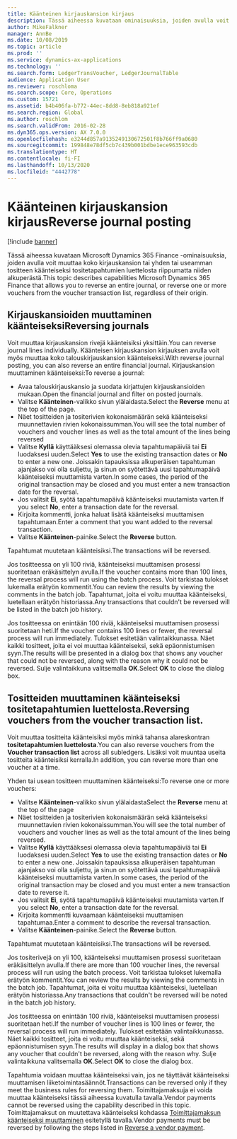 ```yaml
---
title: Käänteinen kirjauskansion kirjaus
description: Tässä aiheessa kuvataan ominaisuuksia, joiden avulla voit muuttaa tositteita käänteisiksi tositetapahtumien luettelosta tai talouskirjauskansioista.
author: MikeFalkner
manager: AnnBe
ms.date: 10/08/2019
ms.topic: article
ms.prod: ''
ms.service: dynamics-ax-applications
ms.technology: ''
ms.search.form: LedgerTransVoucher, LedgerJournalTable
audience: Application User
ms.reviewer: roschloma
ms.search.scope: Core, Operations
ms.custom: 15721
ms.assetid: b4b406fa-b772-44ec-8dd8-8eb818a921ef
ms.search.region: Global
ms.author: roschlom
ms.search.validFrom: 2016-02-28
ms.dyn365.ops.version: AX 7.0.0
ms.openlocfilehash: e3244d857a9135249130672501f8b766ff9a0680
ms.sourcegitcommit: 199848e78df5cb7c439b001bdbe1ece963593cdb
ms.translationtype: HT
ms.contentlocale: fi-FI
ms.lasthandoff: 10/13/2020
ms.locfileid: "4442778"
---
```

# <a name="reverse-journal-posting"></a><span data-ttu-id="85225-103">Käänteinen kirjauskansion kirjaus</span><span class="sxs-lookup"><span data-stu-id="85225-103">Reverse journal posting</span></span>

[!include [banner](../includes/banner.md)]

<span data-ttu-id="85225-104">Tässä aiheessa kuvataan Microsoft Dynamics 365 Finance -ominaisuuksia, joiden avulla voit muuttaa koko kirjauskansion tai yhden tai useamman tositteen käänteiseksi tositetapahtumien luettelosta riippumatta niiden alkuperästä.</span><span class="sxs-lookup"><span data-stu-id="85225-104">This topic describes capabilities Microsoft Dynamics 365 Finance that allows you to reverse an entire journal, or reverse one or more vouchers from the voucher transaction list, regardless of their origin.</span></span> 

## <a name="reversing-journals"></a><span data-ttu-id="85225-105">Kirjauskansioiden muuttaminen käänteiseksi</span><span class="sxs-lookup"><span data-stu-id="85225-105">Reversing journals</span></span>

<span data-ttu-id="85225-106">Voit muuttaa kirjauskansion rivejä käänteisiksi yksittäin.</span><span class="sxs-lookup"><span data-stu-id="85225-106">You can reverse journal lines individually.</span></span> <span data-ttu-id="85225-107">Käänteisen kirjauskansion kirjauksen avulla voit myös muuttaa koko talouskirjauskansion käänteiseksi.</span><span class="sxs-lookup"><span data-stu-id="85225-107">With reverse journal posting, you can also reverse an entire financial journal.</span></span> <span data-ttu-id="85225-108">Kirjauskansion muuttaminen käänteiseksi:</span><span class="sxs-lookup"><span data-stu-id="85225-108">To reverse a journal:</span></span> 

- <span data-ttu-id="85225-109">Avaa talouskirjauskansio ja suodata kirjattujen kirjauskansioiden mukaan.</span><span class="sxs-lookup"><span data-stu-id="85225-109">Open the financial journal and filter on posted journals.</span></span>
- <span data-ttu-id="85225-110">Valitse **Käänteinen**-valikko sivun ylälaidasta.</span><span class="sxs-lookup"><span data-stu-id="85225-110">Select the **Reverse** menu at the top of the page.</span></span>
- <span data-ttu-id="85225-111">Näet tositteiden ja tositerivien kokonaismäärän sekä käänteiseksi muunnettavien rivien kokonaissumman.</span><span class="sxs-lookup"><span data-stu-id="85225-111">You will see the total number of vouchers and voucher lines as well as the total amount of the lines being reversed</span></span>
- <span data-ttu-id="85225-112">Valitse **Kyllä** käyttääksesi olemassa olevia tapahtumapäiviä tai **Ei** luodaksesi uuden.</span><span class="sxs-lookup"><span data-stu-id="85225-112">Select **Yes** to use the existing transaction dates or **No** to enter a new one.</span></span> <span data-ttu-id="85225-113">Joissakin tapauksissa alkuperäisen tapahtuman ajanjakso voi olla suljettu, ja sinun on syötettävä uusi tapahtumapäivä käänteiseksi muuttamista varten.</span><span class="sxs-lookup"><span data-stu-id="85225-113">In some cases, the period of the original transaction may be closed and you must enter a new transaction date for the reversal.</span></span>
- <span data-ttu-id="85225-114">Jos valitsit **Ei**, syötä tapahtumapäivä käänteiseksi muutamista varten.</span><span class="sxs-lookup"><span data-stu-id="85225-114">If you select **No**, enter a transaction date for the reversal.</span></span> 
- <span data-ttu-id="85225-115">Kirjoita kommentti, jonka haluat lisätä käänteiseksi muuttamisen tapahtumaan.</span><span class="sxs-lookup"><span data-stu-id="85225-115">Enter a comment that you want added to the reversal transaction.</span></span>
- <span data-ttu-id="85225-116">Valitse **Käänteinen**-painike.</span><span class="sxs-lookup"><span data-stu-id="85225-116">Select the **Reverse** button.</span></span>

<span data-ttu-id="85225-117">Tapahtumat muutetaan käänteisiksi.</span><span class="sxs-lookup"><span data-stu-id="85225-117">The transactions will be reversed.</span></span> 

<span data-ttu-id="85225-118">Jos tositteessa on yli 100 riviä, käänteiseksi muuttamisen prosessi suoritetaan eräkäsittelyn avulla.</span><span class="sxs-lookup"><span data-stu-id="85225-118">If the voucher contains more than 100 lines, the reversal process will run using the batch process.</span></span> <span data-ttu-id="85225-119">Voit tarkistaa tulokset lukemalla erätyön kommentit.</span><span class="sxs-lookup"><span data-stu-id="85225-119">You can review the results by viewing the comments in the batch job.</span></span> <span data-ttu-id="85225-120">Tapahtumat, joita ei voitu muuttaa käänteiseksi, luetellaan erätyön historiassa.</span><span class="sxs-lookup"><span data-stu-id="85225-120">Any transactions that couldn't be reversed will be listed in the batch job history.</span></span>

<span data-ttu-id="85225-121">Jos tositteessa on enintään 100 riviä, käänteiseksi muuttamisen prosessi suoritetaan heti.</span><span class="sxs-lookup"><span data-stu-id="85225-121">If the voucher contains 100 lines or fewer, the reversal process will run immediately.</span></span> <span data-ttu-id="85225-122">Tulokset esitetään valintaikkunassa. Näet kaikki tositteet, joita ei voi muuttaa käänteiseksi, sekä epäonnistumisen syyn.</span><span class="sxs-lookup"><span data-stu-id="85225-122">The results will be presented in a dialog box that shows any voucher that could not be reversed, along with the reason why it could not be reversed.</span></span> <span data-ttu-id="85225-123">Sulje valintaikkuna valitsemalla **OK**.</span><span class="sxs-lookup"><span data-stu-id="85225-123">Select **OK** to close the dialog box.</span></span>

## <a name="reversing-vouchers-from-the-voucher-transaction-list"></a><span data-ttu-id="85225-124">Tositteiden muuttaminen käänteiseksi tositetapahtumien luettelosta.</span><span class="sxs-lookup"><span data-stu-id="85225-124">Reversing vouchers from the voucher transaction list.</span></span> 

<span data-ttu-id="85225-125">Voit muuttaa tositteita käänteisiksi myös minkä tahansa alareskontran **tositetapahtumien luettelosta**.</span><span class="sxs-lookup"><span data-stu-id="85225-125">You can also reverse vouchers from the **Voucher transaction list** across all subledgers.</span></span> <span data-ttu-id="85225-126">Lisäksi voit muuntaa useita tositteita käänteisiksi kerralla.</span><span class="sxs-lookup"><span data-stu-id="85225-126">In addition, you can reverse more than one voucher at a time.</span></span> 

<span data-ttu-id="85225-127">Yhden tai usean tositteen muuttaminen käänteiseksi:</span><span class="sxs-lookup"><span data-stu-id="85225-127">To reverse one or more vouchers:</span></span> 

- <span data-ttu-id="85225-128">Valitse **Käänteinen**-valikko sivun ylälaidasta</span><span class="sxs-lookup"><span data-stu-id="85225-128">Select the **Reverse** menu at the top of the page</span></span>
- <span data-ttu-id="85225-129">Näet tositteiden ja tositerivien kokonaismäärän sekä käänteiseksi muunnettavien rivien kokonaissumman.</span><span class="sxs-lookup"><span data-stu-id="85225-129">You will see the total number of vouchers and voucher lines as well as the total amount of the lines being reversed.</span></span>
- <span data-ttu-id="85225-130">Valitse **Kyllä** käyttääksesi olemassa olevia tapahtumapäiviä tai **Ei** luodaksesi uuden.</span><span class="sxs-lookup"><span data-stu-id="85225-130">Select **Yes** to use the existing transaction dates or **No** to enter a new one.</span></span> <span data-ttu-id="85225-131">Joissakin tapauksissa alkuperäisen tapahtuman ajanjakso voi olla suljettu, ja sinun on syötettävä uusi tapahtumapäivä käänteiseksi muuttamista varten.</span><span class="sxs-lookup"><span data-stu-id="85225-131">In some cases, the period of the original transaction may be closed and you must enter a new transaction date to reverse it.</span></span>
- <span data-ttu-id="85225-132">Jos valitsit **Ei**, syötä tapahtumapäivä käänteiseksi muutamista varten.</span><span class="sxs-lookup"><span data-stu-id="85225-132">If you select **No**, enter a transaction date for the reversal.</span></span> 
- <span data-ttu-id="85225-133">Kirjoita kommentti kuvaamaan käänteiseksi muuttamisen tapahtumaa.</span><span class="sxs-lookup"><span data-stu-id="85225-133">Enter a comment to describe the reversal transaction.</span></span>
- <span data-ttu-id="85225-134">Valitse **Käänteinen**-painike.</span><span class="sxs-lookup"><span data-stu-id="85225-134">Select the **Reverse** button.</span></span>

<span data-ttu-id="85225-135">Tapahtumat muutetaan käänteisiksi.</span><span class="sxs-lookup"><span data-stu-id="85225-135">The transactions will be reversed.</span></span> 

<span data-ttu-id="85225-136">Jos tositerivejä on yli 100, käänteiseksi muuttamisen prosessi suoritetaan eräkäsittelyn avulla.</span><span class="sxs-lookup"><span data-stu-id="85225-136">If there are more than 100 voucher lines, the reversal process will run using the batch process.</span></span> <span data-ttu-id="85225-137">Voit tarkistaa tulokset lukemalla erätyön kommentit.</span><span class="sxs-lookup"><span data-stu-id="85225-137">You can review the results by viewing the comments in the batch job.</span></span> <span data-ttu-id="85225-138">Tapahtumat, joita ei voitu muuttaa käänteiseksi, luetellaan erätyön historiassa.</span><span class="sxs-lookup"><span data-stu-id="85225-138">Any transactions that couldn't be reversed will be noted in the batch job history.</span></span>

<span data-ttu-id="85225-139">Jos tositteessa on enintään 100 riviä, käänteiseksi muuttamisen prosessi suoritetaan heti.</span><span class="sxs-lookup"><span data-stu-id="85225-139">If the number of voucher lines is 100 lines or fewer, the reversal process will run immediately.</span></span> <span data-ttu-id="85225-140">Tulokset esitetään valintaikkunassa. Näet kaikki tositteet, joita ei voitu muuttaa käänteiseksi, sekä epäonnistumisen syyn.</span><span class="sxs-lookup"><span data-stu-id="85225-140">The results will display in a dialog box that shows any voucher that couldn't be reversed, along with the reason why.</span></span> <span data-ttu-id="85225-141">Sulje valintaikkuna valitsemalla **OK**.</span><span class="sxs-lookup"><span data-stu-id="85225-141">Select **OK** to close the dialog box.</span></span>

<span data-ttu-id="85225-142">Tapahtumia voidaan muuttaa käänteiseksi vain, jos ne täyttävät käänteiseksi muuttamisen liiketoimintasäännöt.</span><span class="sxs-lookup"><span data-stu-id="85225-142">Transactions can be reversed only if they meet the business rules for reversing them.</span></span> <span data-ttu-id="85225-143">Toimittajamaksuja ei voida muuttaa käänteiseksi tässä aiheessa kuvatulla tavalla.</span><span class="sxs-lookup"><span data-stu-id="85225-143">Vendor payments cannot be reversed using the capability described in this topic.</span></span> <span data-ttu-id="85225-144">Toimittajamaksut on muutettava käänteiseksi kohdassa [Toimittajamaksun käänteiseksi muuttaminen](https://docs.microsoft.com/dynamics365/finance/accounts-payable/reverse-vendor-payment) esitetyllä tavalla.</span><span class="sxs-lookup"><span data-stu-id="85225-144">Vendor payments must be reversed by following the steps listed in [Reverse a vendor payment](https://docs.microsoft.com/dynamics365/finance/accounts-payable/reverse-vendor-payment).</span></span>

